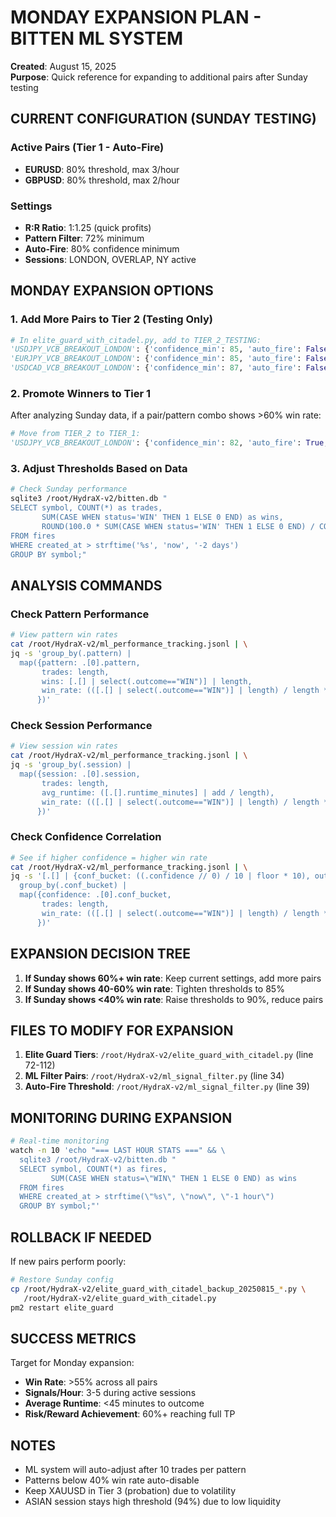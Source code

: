 # MONDAY EXPANSION PLAN - BITTEN ML SYSTEM

**Created**: August 15, 2025  
**Purpose**: Quick reference for expanding to additional pairs after Sunday testing

## CURRENT CONFIGURATION (SUNDAY TESTING)

### Active Pairs (Tier 1 - Auto-Fire)
- **EURUSD**: 80% threshold, max 3/hour
- **GBPUSD**: 80% threshold, max 2/hour

### Settings
- **R:R Ratio**: 1:1.25 (quick profits)
- **Pattern Filter**: 72% minimum
- **Auto-Fire**: 80% confidence minimum
- **Sessions**: LONDON, OVERLAP, NY active

## MONDAY EXPANSION OPTIONS

### 1. Add More Pairs to Tier 2 (Testing Only)
```python
# In elite_guard_with_citadel.py, add to TIER_2_TESTING:
'USDJPY_VCB_BREAKOUT_LONDON': {'confidence_min': 85, 'auto_fire': False},
'EURJPY_VCB_BREAKOUT_LONDON': {'confidence_min': 85, 'auto_fire': False},
'USDCAD_VCB_BREAKOUT_LONDON': {'confidence_min': 87, 'auto_fire': False},
```

### 2. Promote Winners to Tier 1
After analyzing Sunday data, if a pair/pattern combo shows >60% win rate:
```python
# Move from TIER_2 to TIER_1:
'USDJPY_VCB_BREAKOUT_LONDON': {'confidence_min': 82, 'auto_fire': True, 'max_hourly': 2},
```

### 3. Adjust Thresholds Based on Data
```bash
# Check Sunday performance
sqlite3 /root/HydraX-v2/bitten.db "
SELECT symbol, COUNT(*) as trades, 
       SUM(CASE WHEN status='WIN' THEN 1 ELSE 0 END) as wins,
       ROUND(100.0 * SUM(CASE WHEN status='WIN' THEN 1 ELSE 0 END) / COUNT(*), 1) as win_rate
FROM fires 
WHERE created_at > strftime('%s', 'now', '-2 days')
GROUP BY symbol;"
```

## ANALYSIS COMMANDS

### Check Pattern Performance
```bash
# View pattern win rates
cat /root/HydraX-v2/ml_performance_tracking.jsonl | \
jq -s 'group_by(.pattern) | 
  map({pattern: .[0].pattern, 
       trades: length, 
       wins: [.[] | select(.outcome=="WIN")] | length,
       win_rate: (([.[] | select(.outcome=="WIN")] | length) / length * 100)
      })'
```

### Check Session Performance
```bash
# View session win rates
cat /root/HydraX-v2/ml_performance_tracking.jsonl | \
jq -s 'group_by(.session) | 
  map({session: .[0].session, 
       trades: length,
       avg_runtime: ([.[].runtime_minutes] | add / length),
       win_rate: (([.[] | select(.outcome=="WIN")] | length) / length * 100)
      })'
```

### Check Confidence Correlation
```bash
# See if higher confidence = higher win rate
cat /root/HydraX-v2/ml_performance_tracking.jsonl | \
jq -s '[.[] | {conf_bucket: ((.confidence // 0) / 10 | floor * 10), outcome}] |
  group_by(.conf_bucket) |
  map({confidence: .[0].conf_bucket, 
       trades: length,
       win_rate: (([.[] | select(.outcome=="WIN")] | length) / length * 100)
      })'
```

## EXPANSION DECISION TREE

1. **If Sunday shows 60%+ win rate**: Keep current settings, add more pairs
2. **If Sunday shows 40-60% win rate**: Tighten thresholds to 85%
3. **If Sunday shows <40% win rate**: Raise thresholds to 90%, reduce pairs

## FILES TO MODIFY FOR EXPANSION

1. **Elite Guard Tiers**: `/root/HydraX-v2/elite_guard_with_citadel.py` (line 72-112)
2. **ML Filter Pairs**: `/root/HydraX-v2/ml_signal_filter.py` (line 34)
3. **Auto-Fire Threshold**: `/root/HydraX-v2/ml_signal_filter.py` (line 39)

## MONITORING DURING EXPANSION

```bash
# Real-time monitoring
watch -n 10 'echo "=== LAST HOUR STATS ===" && \
  sqlite3 /root/HydraX-v2/bitten.db "
  SELECT symbol, COUNT(*) as fires, 
         SUM(CASE WHEN status=\"WIN\" THEN 1 ELSE 0 END) as wins
  FROM fires 
  WHERE created_at > strftime(\"%s\", \"now\", \"-1 hour\")
  GROUP BY symbol;"'
```

## ROLLBACK IF NEEDED

If new pairs perform poorly:
```bash
# Restore Sunday config
cp /root/HydraX-v2/elite_guard_with_citadel_backup_20250815_*.py \
   /root/HydraX-v2/elite_guard_with_citadel.py
pm2 restart elite_guard
```

## SUCCESS METRICS

Target for Monday expansion:
- **Win Rate**: >55% across all pairs
- **Signals/Hour**: 3-5 during active sessions
- **Average Runtime**: <45 minutes to outcome
- **Risk/Reward Achievement**: 60%+ reaching full TP

## NOTES

- ML system will auto-adjust after 10 trades per pattern
- Patterns below 40% win rate auto-disable
- Keep XAUUSD in Tier 3 (probation) due to volatility
- ASIAN session stays high threshold (94%) due to low liquidity